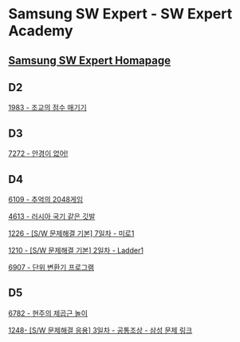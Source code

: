 # Samsung SW Expert - SW Expert Academy
[Samsung SW Expert Homapage](https://www.swexpertacademy.com)
-------------------------------------------
## D2
[1983 - 조교의 점수 매기기](https://github.com/kh030728/SW-expert-academy-study-storage/blob/master/kh030728/1983/README.md)
## D3
[7272 - 안경이 없어!](https://github.com/kh030728/SW-expert-academy-study-storage/blob/master/kh030728/7272/README.md)
## D4
[6109 - 추억의 2048게임](https://github.com/kh030728/SW-expert-academy-study-storage/blob/master/kh030728/6109/README.md)

[4613 - 러시아 국기 같은 깃발](https://github.com/kh030728/SW-expert-academy-study-storage/blob/master/kh030728/4613/README.md)

[1226 - [S/W 문제해결 기본] 7일차 - 미로1](https://github.com/kh030728/SW-expert-academy-study-storage/blob/master/kh030728/1226/README.md)

[1210 - [S/W 문제해결 기본] 2일차 - Ladder1](https://github.com/kh030728/SW-expert-academy-study-storage/blob/master/kh030728/1210/README.md)

[6907 - 단위 변환기 프로그램](https://github.com/kh030728/SW-expert-academy-study-storage/blob/master/kh030728/6907/README.md)
## D5
[6782 - 현주의 제곱근 놀이](https://github.com/kh030728/SW-expert-academy-study-storage/tree/master/kh030728/6782/README.md)

[1248- [S/W 문제해결 응용] 3일차 - 공통조상 - 삼성 문제 링크](https://github.com/kh030728/SW-expert-academy-study-storage/blob/master/kh030728/1248/README.md)